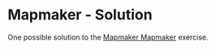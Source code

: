 # Mapmaker - Solution

One possible solution to the [Mapmaker Mapmaker](https://github.com/ci-wdi-900/mapmaker-mapmaker) exercise.